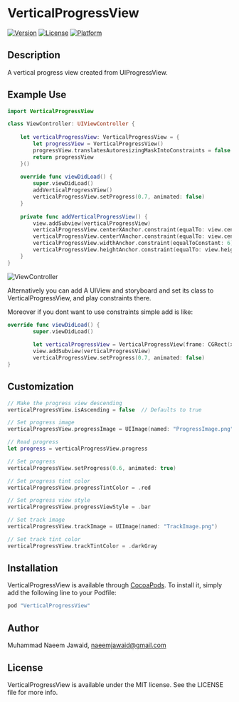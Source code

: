 # VerticalProgressView
[![Version](https://img.shields.io/cocoapods/v/VerticalProgressView.svg?style=flat)](http://cocoapods.org/pods/VerticalProgressView)
[![License](https://img.shields.io/cocoapods/l/VerticalProgressView.svg?style=flat)](http://cocoapods.org/pods/VerticalProgressView)
[![Platform](https://img.shields.io/cocoapods/p/VerticalProgressView.svg?style=flat)](http://cocoapods.org/pods/VerticalProgressView)

## Description
A vertical progress view created from UIProgressView.

## Example Use

```swift
import VerticalProgressView

class ViewController: UIViewController {
    
    let verticalProgressView: VerticalProgressView = {
        let progressView = VerticalProgressView()
        progressView.translatesAutoresizingMaskIntoConstraints = false
        return progressView
    }()
    
    override func viewDidLoad() {
        super.viewDidLoad()
        addVerticalProgressView()
        verticalProgressView.setProgress(0.7, animated: false)
    }
    
    private func addVerticalProgressView() {
        view.addSubview(verticalProgressView)
        verticalProgressView.centerXAnchor.constraint(equalTo: view.centerXAnchor).isActive = true
        verticalProgressView.centerYAnchor.constraint(equalTo: view.centerYAnchor).isActive = true
        verticalProgressView.widthAnchor.constraint(equalToConstant: 6).isActive = true
        verticalProgressView.heightAnchor.constraint(equalTo: view.heightAnchor, multiplier: 0.7).isActive = true
    }
}
```

![ViewController](http://i.imgur.com/8PuTB5e.png)

Alternatively you can add A UIView and storyboard and set its class to VerticalProgressView, and play constraints there.

Moreover if you dont want to use constraints simple add is like:

```swift
override func viewDidLoad() {
        super.viewDidLoad()
        
        let verticalProgressView = VerticalProgressView(frame: CGRect(x: 30, y: 30, width: 6, height: 100))
        view.addSubview(verticalProgressView)
        verticalProgressView.setProgress(0.7, animated: false)
}
```

## Customization

```swift
// Make the progress view descending
verticalProgressView.isAscending = false  // Defaults to true

// Set progress image
verticalProgressView.progressImage = UIImage(named: "ProgressImage.png")

// Read progress
let progress = verticalProgressView.progress

// Set progress
verticalProgressView.setProgress(0.6, animated: true)

// Set progress tint color
verticalProgressView.progressTintColor = .red

// Set progress view style
verticalProgressView.progressViewStyle = .bar

// Set track image
verticalProgressView.trackImage = UIImage(named: "TrackImage.png")

// Set track tint color
verticalProgressView.trackTintColor = .darkGray
```

## Installation

VerticalProgressView is available through [CocoaPods](http://cocoapods.org). To install
it, simply add the following line to your Podfile:

```ruby
pod "VerticalProgressView"
```

## Author

Muhammad Naeem Jawaid, naeemjawaid@gmail.com

## License

VerticalProgressView is available under the MIT license. See the LICENSE file for more info.
